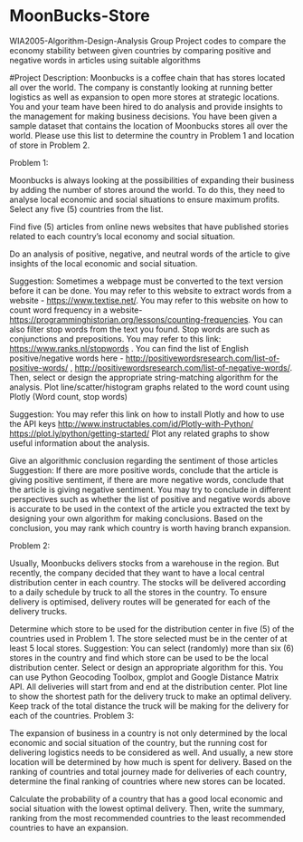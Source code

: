 # MoonBucks-Store

WIA2005-Algorithm-Design-Analysis
Group Project codes to compare the economy stability between given countries by comparing positive and negative words in articles using suitable algorithms

#Project Description: Moonbucks is a coffee chain that has stores located all over the world. The company is constantly looking at running better logistics as well as expansion to open more stores at strategic locations. You and your team have been hired to do analysis and provide insights to the management for making business decisions.
You have been given a sample dataset that contains the location of Moonbucks stores all over the world. Please use this list to determine the country in Problem 1 and location of store in Problem 2.

Problem 1:

Moonbucks is always looking at the possibilities of expanding their business by adding the number of stores around the world. To do this, they need to analyse local economic and social situations to ensure maximum profits. Select any five (5) countries from the list.

Find five (5) articles from online news websites that have published stories related to each country’s local economy and social situation.

Do an analysis of positive, negative, and neutral words of the article to give insights of the local economic and social situation.

Suggestion: Sometimes a webpage must be converted to the text version before it can be done.
You may refer to this website to extract words from a website - https://www.textise.net/.
You may refer to this website on how to count word frequency in a website- https://programminghistorian.org/lessons/counting-frequencies.
You can also filter stop words from the text you found. Stop words are such as conjunctions and prepositions. You may refer to this link: https://www.ranks.nl/stopwords .
You can find the list of English positive/negative words here - http://positivewordsresearch.com/list-of-positive-words/ , http://positivewordsresearch.com/list-of-negative-words/.
Then, select or design the appropriate string-matching algorithm for the analysis.
Plot line/scatter/histogram graphs related to the word count using Plotly (Word count, stop words)

Suggestion: You may refer this link on how to install Plotly and how to use the API keys
http://www.instructables.com/id/Plotly-with-Python/
https://plot.ly/python/getting-started/
Plot any related graphs to show useful information about the analysis.

Give an algorithmic conclusion regarding the sentiment of those articles Suggestion: If there are more positive words, conclude that the article is giving positive sentiment, if there are more negative words, conclude that the article is giving negative sentiment. You may try to conclude in different perspectives such as whether the list of positive and negative words above is accurate to be used in the context of the article you extracted the text by designing your own algorithm for making conclusions. Based on the conclusion, you may rank which country is worth having branch expansion.

Problem 2:

Usually, Moonbucks delivers stocks from a warehouse in the region. But recently, the company decided that they want to have a local central distribution center in each country. The stocks will be delivered according to a daily schedule by truck to all the stores in the country. To ensure delivery is optimised, delivery routes will be generated for each of the delivery trucks.

Determine which store to be used for the distribution center in five (5) of the countries used in Problem 1. The store selected must be in the center of at least 5 local stores. Suggestion: You can select (randomly) more than six (6) stores in the country and find which store can be used to be the local distribution center. Select or design an appropriate algorithm for this. You can use Python Geocoding Toolbox, gmplot and Google Distance Matrix API.
All deliveries will start from and end at the distribution center. Plot line to show the shortest path for the delivery truck to make an optimal delivery. Keep track of the total distance the truck will be making for the delivery for each of the countries.
Problem 3:

The expansion of business in a country is not only determined by the local economic and social situation of the country, but the running cost for delivering logistics needs to be considered as well. And usually, a new store location will be determined by how much is spent for delivery. Based on the ranking of countries and total journey made for deliveries of each country, determine the final ranking of countries where new stores can be located.

Calculate the probability of a country that has a good local economic and social situation with the lowest optimal delivery. Then, write the summary, ranking from the most recommended countries to the least recommended countries to have an expansion.
